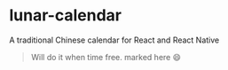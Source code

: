 # lunar-calendar
A traditional Chinese calendar for React and React Native

> Will do it when time free. marked here :smile:
